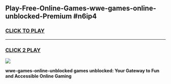 
## Play-Free-Online-Games-wwe-games-online-unblocked-Premium #n6ip4
<h3>
<a href="https://premium.freeplayer.one?title=wwe-games-online-unblocked&ref=8M">CLICK TO PLAY</a></h3>
<hr>

<h3>
<a href="https://premium.freeplayer.one?title=wwe-games-online-unblocked&ref=8M">CLICK 2 PLAY</a>
  
</h3>

<a href="https://premium.freeplayer.one?title=wwe-games-online-unblocked&ref=8M"><img src="https://clearcache.store/games.png"></a>


**wwe-games-online-unblocked games unblocked: Your Gateway to Fun and Accessible Online Gaming**

